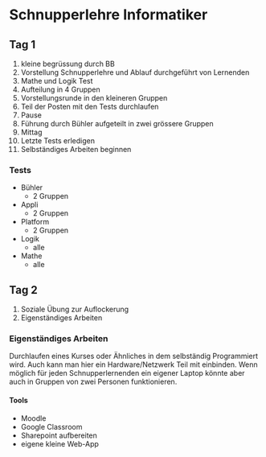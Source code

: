 # Schnupperlehre Informatiker

## Tag 1

1. kleine begrüssung durch BB
2. Vorstellung Schnupperlehre und Ablauf durchgeführt von Lernenden
3. Mathe und Logik Test
4. Aufteilung in 4 Gruppen
5. Vorstellungsrunde in den kleineren Gruppen
6. Teil der Posten mit den Tests durchlaufen
7. Pause
8. Führung durch Bühler aufgeteilt in zwei grössere Gruppen
9. Mittag 
10. Letzte Tests erledigen
11. Selbständiges Arbeiten beginnen

### Tests

- Bühler
  - 2 Gruppen
- Appli
  - 2 Gruppen
- Platform
  - 2 Gruppen
- Logik
  - alle 
- Mathe
  - alle

## Tag 2

1. Soziale Übung zur Auflockerung
2. Eigenständiges Arbeiten

### Eigenständiges Arbeiten

Durchlaufen eines Kurses oder Ähnliches in dem selbständig Programmiert wird. Auch kann man hier ein Hardware/Netzwerk Teil mit einbinden.
Wenn möglich für jeden Schnupperlernenden ein eigener Laptop könnte aber auch in Gruppen von zwei Personen funktionieren.

#### Tools

- Moodle
- Google Classroom
- Sharepoint aufbereiten
- eigene kleine Web-App